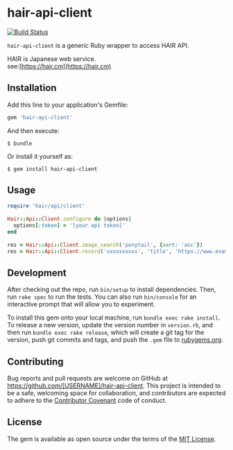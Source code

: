 # hair-api-client

[![Build Status](https://travis-ci.org/hase1031/hair-api-client.svg?branch=master)](https://travis-ci.org/hase1031/hair-api-client)

```hair-api-client``` is a generic Ruby wrapper to access HAIR API.
 
HAIR is Japanese web service.  
see:[https://hair.cm](https://hair.cm)


## Installation

Add this line to your application's Gemfile:

```ruby
gem 'hair-api-client'
```

And then execute:

    $ bundle

Or install it yourself as:

    $ gem install hair-api-client

## Usage

```ruby
require 'hair/api/client'
 
Hair::Api::Client.configure do |options|
  options[:token] = '[your api token]'
end
 
res = Hair::Api::Client.image_search('ponytail', {sort: 'asc'})
res = Hair::Api::Client.record('xxxxxxxxxx', 'title', 'https://www.example.com/', Time.now)
```

## Development

After checking out the repo, run `bin/setup` to install dependencies. Then, run `rake spec` to run the tests. You can also run `bin/console` for an interactive prompt that will allow you to experiment.

To install this gem onto your local machine, run `bundle exec rake install`. To release a new version, update the version number in `version.rb`, and then run `bundle exec rake release`, which will create a git tag for the version, push git commits and tags, and push the `.gem` file to [rubygems.org](https://rubygems.org).

## Contributing

Bug reports and pull requests are welcome on GitHub at https://github.com/[USERNAME]/hair-api-client. This project is intended to be a safe, welcoming space for collaboration, and contributors are expected to adhere to the [Contributor Covenant](http://contributor-covenant.org) code of conduct.


## License

The gem is available as open source under the terms of the [MIT License](http://opensource.org/licenses/MIT).

